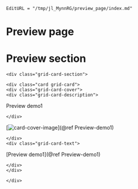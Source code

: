 ```@meta
EditURL = "/tmp/jl_MynnRG/preview_page/index.md"
```

# Preview page

# Preview section


```@raw html
<div class="grid-card-section">
```

```@raw html
<div class="card grid-card">
<div class="grid-card-cover">
<div class="grid-card-description">
```
Preview demo1
```@raw html
</div>
```
[![card-cover-image](covers/democards_logo.svg)](@ref Preview-demo1)
```@raw html
</div>
<div class="grid-card-text">
```

[Preview demo1](@ref Preview-demo1)

```@raw html
</div>
</div>
```



```@raw html
</div>
```

